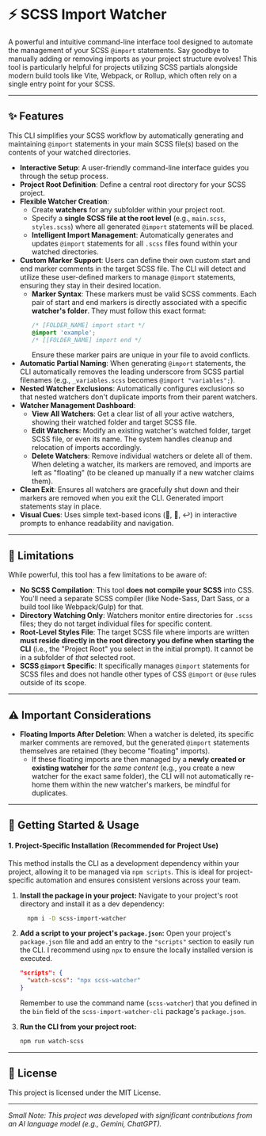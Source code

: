 # ⚡️ SCSS Import Watcher
A powerful and intuitive command-line interface tool designed to automate the management of your SCSS `@import` statements. Say goodbye to manually adding or removing imports as your project structure evolves!
This tool is particularly helpful for projects utilizing SCSS partials alongside modern build tools like Vite, Webpack, or Rollup, which often rely on a single entry point for your SCSS.

---

## ✨ Features

This CLI simplifies your SCSS workflow by automatically generating and maintaining `@import` statements in your main SCSS file(s) based on the contents of your watched directories.

* **Interactive Setup**: A user-friendly command-line interface guides you through the setup process.
* **Project Root Definition**: Define a central root directory for your SCSS project.
* **Flexible Watcher Creation**:
  * Create **watchers** for any subfolder within your project root.
  * Specify a **single SCSS file at the root level** (e.g., `main.scss`, `styles.scss`) where all generated `@import` statements will be placed.
  * **Intelligent Import Management**: Automatically generates and updates `@import` statements for all `.scss` files found within your watched directories.
* **Custom Marker Support**: Users can define their own custom start and end marker comments in the target SCSS file. The CLI will detect and utilize these user-defined markers to manage `@import` statements, ensuring they stay in their desired location.
    * **Marker Syntax**: These markers must be valid SCSS comments. Each pair of start and end markers is directly associated with a specific **watcher's folder**. They must follow this exact format:
        ```scss
        /* [FOLDER_NAME] import start */
        @import 'example';
        /* [[FOLDER_NAME] import end */
        ```
      Ensure these marker pairs are unique in your file to avoid conflicts.
* **Automatic Partial Naming**: When generating `@import` statements, the CLI automatically removes the leading underscore from SCSS partial filenames (e.g., `_variables.scss` becomes `@import "variables";`).
* **Nested Watcher Exclusions**: Automatically configures exclusions so that nested watchers don't duplicate imports from their parent watchers.
* **Watcher Management Dashboard**:
  * **View All Watchers**: Get a clear list of all your active watchers, showing their watched folder and target SCSS file.
  * **Edit Watchers**: Modify an existing watcher's watched folder, target SCSS file, or even its name. The system handles cleanup and relocation of imports accordingly.
  * **Delete Watchers**: Remove individual watchers or delete all of them. When deleting a watcher, its markers are removed, and imports are left as "floating" (to be cleaned up manually if a new watcher claims them).
* **Clean Exit**: Ensures all watchers are gracefully shut down and their markers are removed when you exit the CLI. Generated import statements stay in place.
* **Visual Cues**: Uses simple text-based icons (📁, 📄, ↩️) in interactive prompts to enhance readability and navigation.

---

## 🚫 Limitations

While powerful, this tool has a few limitations to be aware of:

* **No SCSS Compilation**: This tool **does not compile your SCSS** into CSS. You'll need a separate SCSS compiler (like Node-Sass, Dart Sass, or a build tool like Webpack/Gulp) for that.
* **Directory Watching Only**: Watchers monitor entire directories for `.scss` files; they do not target individual files for specific content.
* **Root-Level Styles File**: The target SCSS file where imports are written **must reside directly in the root directory you define when starting the CLI** (i.e., the "Project Root" you select in the initial prompt). It cannot be in a subfolder of *that* selected root.
* **SCSS `@import` Specific**: It specifically manages `@import` statements for SCSS files and does not handle other types of CSS `@import` or `@use` rules outside of its scope.

---

## ⚠️ Important Considerations

* **Floating Imports After Deletion**: When a watcher is deleted, its specific marker comments are removed, but the generated `@import` statements themselves are retained (they become "floating" imports).
  * If these floating imports are then managed by a **newly created or existing watcher** for the *same content* (e.g., you create a new watcher for the exact same folder), the CLI will not automatically re-home them within the new watcher's markers, be mindful for duplicates.

---

## 🚀 Getting Started & Usage

#### 1. Project-Specific Installation (Recommended for Project Use)

This method installs the CLI as a development dependency within your project, allowing it to be managed via `npm scripts`. This is ideal for project-specific automation and ensures consistent versions across your team.

1.  **Install the package in your project:**
    Navigate to your project's root directory and install it as a dev dependency:
    ```bash
      npm i -D scss-import-watcher
    ```
    
2.  **Add a script to your project's `package.json`:**
    Open your project's `package.json` file and add an entry to the `"scripts"` section to easily run the CLI. I recommend using `npx` to ensure the locally installed version is executed.

    ```json
    "scripts": {
      "watch-scss": "npx scss-watcher"
    }
    ```
    Remember to use the command name (`scss-watcher`) that you defined in the `bin` field of the `scss-import-watcher-cli` package's `package.json`.

3.  **Run the CLI from your project root:**
    ```bash
    npm run watch-scss
    ```

---

## 📄 License

This project is licensed under the MIT License.

---

*Small Note: This project was developed with significant contributions from an AI language model (e.g., Gemini, ChatGPT).*
